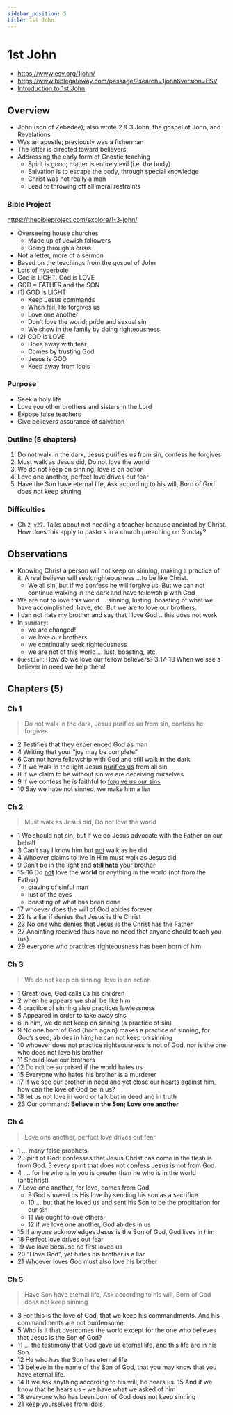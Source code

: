 ```yaml
---
sidebar_position: 5
title: 1st John
---
```


# 1st John

- https://www.esv.org/1john/
- https://www.biblegateway.com/passage/?search=1john&version=ESV
- [Introduction to 1st John](https://www.esv.org/resources/esv-global-study-bible/introduction-to-1-3-john/)

## Overview

- John (son of Zebedee); also wrote 2 & 3 John, the gospel of John, and Revelations 
- Was an apostle; previously was a fisherman
- The letter is directed toward believers
- Addressing the early form of Gnostic teaching
    - Spirit is good; matter is entirely evil (i.e. the body)
    - Salvation is to escape the body, through special knowledge
    - Christ was not really a man 
    - Lead to throwing off all moral restraints

### Bible Project
https://thebibleproject.com/explore/1-3-john/

- Overseeing house churches
    - Made up of Jewish followers
    - Going through a crisis
- Not a letter, more of a sermon
- Based on the teachings from the gospel of John
- Lots of hyperbole
- God is LIGHT. God is LOVE
- GOD = FATHER and the SON
- (1) GOD is LIGHT
    - Keep Jesus commands
    - When fail, He forgives us
    - Love one another
    - Don’t love the world; pride and sexual sin
    - We show in the family by doing righteousness  
- (2) GOD is LOVE
    - Does away with fear
    - Comes by trusting God
    - Jesus is GOD
    - Keep away from Idols

### Purpose
- Seek a holy life
- Love you other brothers and sisters in the Lord
- Expose false teachers
- Give believers assurance of salvation

### Outline (5 chapters)
1. Do not walk in the dark, Jesus purifies us from sin, confess he forgives
2. Must walk as Jesus did, Do not love the world
3. We do not keep on sinning, love is an action
4. Love one another, perfect love drives out fear
5. Have the Son have eternal life, Ask according to his will, Born of God does not keep sinning

### Difficulties
- Ch `2 v27`. Talks about not needing a teacher because anointed by Christ. How does this apply to pastors in a church preaching on Sunday?  

## Observations
- Knowing Christ a person will not keep on sinning, making a practice of it. A real believer will seek righteousness ...to be like Christ.
    - We all sin, but if we confess he will forgive us. But we can not continue walking in the dark and have fellowship with God
- We are not to love this world ... sinning, lusting, boasting of what we have accomplished, have, etc. But we are to love our brothers.
- I can not hate my brother and say that I love God .. this does not work
- In `summary`:
    - we are changed! 
    - we love our brothers
    - we continually seek righteousness
    - we are not of this world ... lust, boasting, etc.
- `Question`: How do we love our fellow believers? 3:17-18 When we see a believer in need we help them! 


## Chapters (5)

### Ch 1
> Do not walk in the dark, Jesus purifies us from sin, confess he forgives

- 2 Testifies that they experienced God as man
- 4 Writing that your “joy may be complete”
- 6 Can not have fellowship with God and still walk in the dark
- 7 If we walk in the light Jesus <ins>purifies us</ins> from all sin
- 8 If we claim to be without sin we are deceiving ourselves
- 9 If we confess he is faithful to <ins>forgive us our sins</ins>
- 10 Say we have not sinned, we make him a liar

### Ch 2
> Must walk as Jesus did, Do not love the world

- 1 We should not sin, but if we do Jesus advocate with the Father on our behalf
- 3 Can’t say I know him but <ins>not</ins> walk as he did
- 4 Whoever claims to live in Him must walk as Jesus did
- 9 Can’t be in the light and **still hate** your brother
- 15-16 Do **<ins>not</ins>** love the **world** or anything in the world (not from the Father)
    - craving of sinful man
    - lust of the eyes
    - boasting of what has been done
- 17 whoever does the will of God abides forever
- 22 Is a liar if denies that Jesus is the Christ  
- 23 No one who denies that Jesus is the Christ has the Father
- 27 Anointing received thus have no need that anyone should teach you (us)
- 29 everyone who practices righteousness has been born of him

### Ch 3
> We do not keep on sinning, love is an action

- 1 Great love, God calls us his children
- 2 when he appears we shall be like him
- 4 practice of sinning also practices lawlessness
- 5 Appeared in order to take away sins
- 6 In him, we do not keep on sinning (a practice of sin)
- 9 No one born of God {born again} makes a practice of sinning, for God’s seed, abides in him; he can not keep on sinning
- 10 whoever does not practice righteousness is not of God, nor is the one who does not love his brother
- 11 Should love our brothers
- 12 Do not be surprised if the world hates us
- 15 Everyone who hates his brother is a murderer 
- 17 If we see our brother in need and yet close our hearts against him, how can the love of God be in us? 
- 18 let us not love in word or talk but in deed and in truth
- 23 Our command: **Believe in the Son; Love one another**

### Ch 4
> Love one another, perfect love drives out fear

- 1 ... many false prophets
- 2 Spirit of God: confesses that Jesus Christ has come in the flesh is from God. 3 every spirit that does not confess Jesus is not from God.
- 4 . .. for he who is in you is greater than he who is in the world (antichrist)
- 7 Love one another, for love, comes from God
    - 9 God showed us His love by sending his son as a sacrifice
    - 10 ... but that he loved us and sent his Son to be the propitiation for our sin
    - 11 We ought to love others
    - 12 if we love one another, God abides in us
- 15 If anyone acknowledges Jesus is the Son of God, God lives in him
- 18 Perfect love drives out fear
- 19 We love because he first loved us
- 20 “I love God”, yet hates his brother is a liar
- 21 Whoever loves God must also love his brother

### Ch 5
> Have Son have eternal life, Ask according to his will, Born of God does not keep sinning

- 3 For this is the love of God, that we keep his commandments. And his commandments are not burdensome. 
- 5 Who is it that overcomes the world except for the one who believes that Jesus is the Son of God?
- 11 ... the testimony that God gave us eternal life, and this life are in his Son. 
- 12 He who has the Son has eternal life
- 13 believe in the name of the Son of God, that you may know that you have eternal life. 
- 14 If we ask anything according to his will, he hears us. 15 And if we know that he hears us - we have what we asked of him
- 18 everyone who has been born of God does not keep sinning
- 21 keep yourselves from idols

